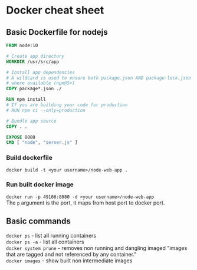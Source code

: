 # Docker cheat sheet

## Basic Dockerfile for nodejs

```Dockerfile
FROM node:10

# Create app directory
WORKDIR /usr/src/app

# Install app dependencies
# A wildcard is used to ensure both package.json AND package-lock.json are copied
# where available (npm@5+)
COPY package*.json ./

RUN npm install
# If you are building your code for production
# RUN npm ci --only=production

# Bundle app source
COPY . .

EXPOSE 8080
CMD [ "node", "server.js" ]
```

### Build dockerfile
`docker build -t <your username>/node-web-app .`

### Run built docker image
`docker run -p 49160:8080 -d <your username>/node-web-app` <br>
The `p` argument is the port, it maps from host port to docker port.

## Basic commands

`docker ps` -  list all running containers <br>
`docker ps -a` -  list all containers <br>
`docker system prune` - removes non running and dangling imaged "images that are tagged and not referenced by any container."<br>
`docker images` - show built non intermediate images
